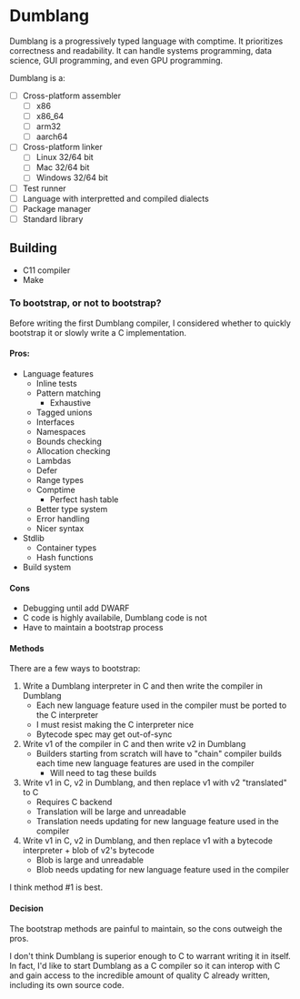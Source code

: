 # Dumblang

Dumblang is a progressively typed language with comptime. It prioritizes
correctness and readability. It can handle systems programming, data science,
GUI programming, and even GPU programming.

Dumblang is a:
- [ ] Cross-platform assembler
    - [ ] x86
    - [ ] x86_64
    - [ ] arm32
    - [ ] aarch64
- [ ] Cross-platform linker 
    - [ ] Linux 32/64 bit
    - [ ] Mac 32/64 bit
    - [ ] Windows 32/64 bit
- [ ] Test runner
- [ ] Language with interpretted and compiled dialects
- [ ] Package manager
- [ ] Standard library

## Building

- C11 compiler
- Make

### To bootstrap, or not to bootstrap?

Before writing the first Dumblang compiler, I considered whether to quickly
bootstrap it or slowly write a C implementation.

#### Pros:
- Language features
    - Inline tests
    - Pattern matching
        - Exhaustive
    - Tagged unions
    - Interfaces
    - Namespaces
    - Bounds checking
    - Allocation checking
    - Lambdas
    - Defer
    - Range types
    - Comptime
        - Perfect hash table
    - Better type system
    - Error handling
    - Nicer syntax
- Stdlib
    - Container types
    - Hash functions
- Build system

#### Cons
- Debugging until add DWARF
- C code is highly availabile, Dumblang code is not
- Have to maintain a bootstrap process

#### Methods

There are a few ways to bootstrap:

1. Write a Dumblang interpreter in C and then write the compiler in Dumblang
    - Each new language feature used in the compiler must be ported to the C
    interpreter
    - I must resist making the C interpreter nice
    - Bytecode spec may get out-of-sync
2. Write v1 of the compiler in C and then write v2 in Dumblang
    - Builders starting from scratch will have to "chain" compiler builds each
    time new language features are used in the compiler
        - Will need to tag these builds
3. Write v1 in C, v2 in Dumblang, and then replace v1 with v2 "translated" to C
    - Requires C backend
    - Translation will be large and unreadable
    - Translation needs updating for new language feature used in the compiler
4. Write v1 in C, v2 in Dumblang, and then replace v1 with a bytecode
interpreter + blob of v2's bytecode
    - Blob is large and unreadable
    - Blob needs updating for new language feature used in the compiler

I think method #1 is best.

#### Decision

The bootstrap methods are painful to maintain, so the cons outweigh the pros.

I don't think Dumblang is superior enough to C to warrant writing it in itself.
In fact, I'd like to start Dumblang as a C compiler so it can interop with C
and gain access to the incredible amount of quality C already written,
including its own source code.
